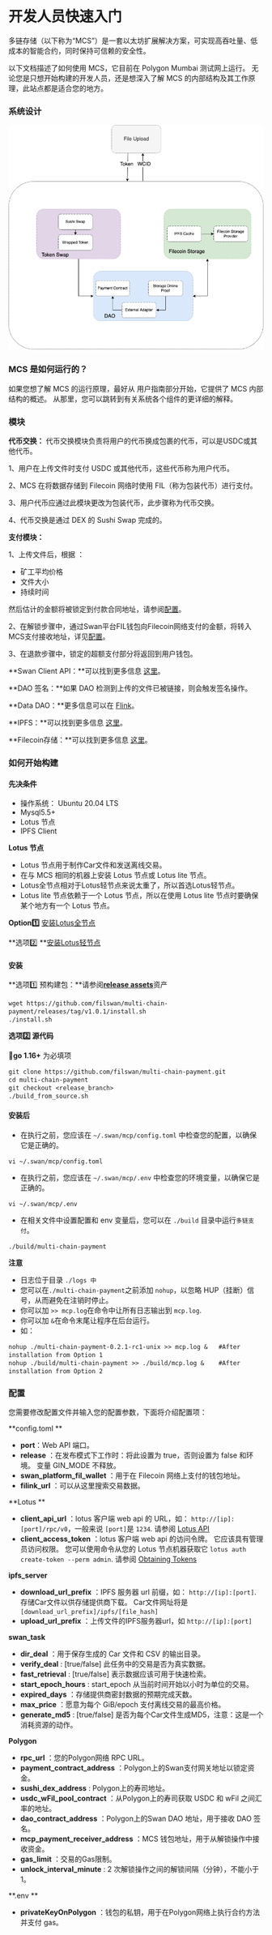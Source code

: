 # 开发人员快速入门

多链存储（以下称为“MCS”）是一套以太坊扩展解决方案，可实现高吞吐量、低成本的智能合约，同时保持可信赖的安全性。

以下文档描述了如何使用 MCS，它目前在 Polygon Mumbai 测试网上运行。 无论您是只想开始构建的开发人员，还是想深入了解 MCS 的内部结构及其工作原理，此站点都是适合您的地方。

### 系统设计 <a href="#xi-tong-she-ji" id="xi-tong-she-ji"></a>

![](<../../.gitbook/assets/MCS 2.0.0.drawio.png>)

### MCS 是如何运行的？ <a href="#mcs-shi-ru-he-yun-hang-de" id="mcs-shi-ru-he-yun-hang-de"></a>

如果您想了解 MCS 的运行原理，最好从 用户指南部分开始，它提供了 MCS 内部结构的概述。 从那里，您可以跳转到有关系统各个组件的更详细的解释。

### 模块 <a href="#mo-kuai" id="mo-kuai"></a>

**代币交换：** 代币交换模块负责将用户的代币换成包裹的代币，可以是USDC或其他代币。

1、用户在上传文件时支付 USDC 或其他代币，这些代币称为用户代币。

2、MCS 在将数据存储到 Filecoin 网络时使用 FIL（称为包装代币）进行支付。

3、用户代币应通过此模块更改为包装代币，此步骤称为代币交换。

4、代币交换是通过 DEX 的 Sushi Swap 完成的。

**支付模块：**

1、上传文件后，根据 ：

* 矿工平均价格
* 文件大小
* 持续时间

然后估计的金额将被锁定到付款合同地址，请参阅[配置](https://github.com/filswan/multi-chain-payment#Configuration)。

2、在解锁步骤中，通过Swan平台FIL钱包向Filecoin网络支付的金额，将转入MCS支付接收地址，详见[配置](https://github.com/filswan/multi-chain-payment#Configuration)。

3、在退款步骤中，锁定的超额支付部分将返回到用户钱包。

\*\*Swan Client API：\*\*可以找到更多信息 [这里](https://github.com/filswan/go-swan-client)。

\*\*DAO 签名：\*\*如果 DAO 检测到上传的文件已被链接，则会触发签名操作。

\*\*Data DAO：\*\*更多信息可以在 [Flink](https://github.com/filswan/flink)。

\*\*IPFS：\*\*可以找到更多信息 [这里](https://docs.ipfs.io/)。

\*\*Filecoin存储：\*\*可以找到更多信息 [这里](https://lotus.filecoin.io/docs/set-up/install/)。

### 如何开始构建 <a href="#ru-he-kai-shi-gou-jian" id="ru-he-kai-shi-gou-jian"></a>

#### 先决条件 <a href="#xian-jue-tiao-jian" id="xian-jue-tiao-jian"></a>

* 操作系统： Ubuntu 20.04 LTS
* Mysql5.5+
* Lotus 节点
* IPFS Client

**Lotus 节点**

* Lotus 节点用于制作Car文件和发送离线交易。
* 在与 MCS 相同的机器上安装 Lotus 节点或 Lotus lite 节点。
* Lotus全节点相对于Lotus轻节点来说太重了，所以首选Lotus轻节点。
* Lotus lite 节点依赖于一个 Lotus 节点，所以在使用 Lotus lite 节点时要确保某个地方有一个 Lotus 节点。

**Option1️⃣** [安装Lotus全节点](https://lotus.filecoin.io/docs/set-up/install/)

\*\*选项2️⃣ \*\*[安装Lotus轻节点](https://lotus.filecoin.io/docs/set-up/lotus-lite/#amd-and-intel-based-computers)

#### 安装 <a href="#an-zhuang" id="an-zhuang"></a>

\*\*选项1️⃣ 预构建包：\*\*请参阅[**release assets**](https://github.com/filswan/multi-chain-payment/releases)资产

```shell
wget https://github.com/filswan/multi-chain-payment/releases/tag/v1.0.1/install.sh
./install.sh
```

**选项2️⃣ 源代码**

🔔**go 1.16+** 为必填项

```shell
git clone https://github.com/filswan/multi-chain-payment.git
cd multi-chain-payment
git checkout <release_branch>
./build_from_source.sh
```

#### 安装后 <a href="#an-zhuang-hou" id="an-zhuang-hou"></a>

* 在执行之前，您应该在 `~/.swan/mcp/config.toml` 中检查您的配置，以确保它是正确的。

```shell
vi ~/.swan/mcp/config.toml
```

* 在执行之前，您应该在 `~/.swan/mcp/.env` 中检查您的环境变量，以确保它是正确的。

```shell
vi ~/.swan/mcp/.env
```

* 在相关文件中设置配置和 env 变量后，您可以在 `./build` 目录中运行`多链支付`。

```shell
./build/multi-chain-payment
```

**注意**

* 日志位于目录 `./logs 中`
* 您可以在`./multi-chain-payment`之前添加 `nohup`，以忽略 HUP（挂断）信号，从而避免在注销时停止。
* 你可以加 `>> mcp.log`在命令中让所有日志输出到 `mcp.log`.
* 你可以加 `&`在命令末尾让程序在后台运行。
* 如：

```shell
nohup ./multi-chain-payment-0.2.1-rc1-unix >> mcp.log &   #After installation from Option 1
nohup ./build/multi-chain-payment >> ./build/mcp.log &    #After installation from Option 2
```

### 配置 <a href="#pei-zhi" id="pei-zhi"></a>

您需要修改配置文件并输入您的配置参数，下面将介绍配置项：

\*\*config.toml \*\*

* **port**：Web API 端口。
* **release** ：在发布模式下工作时：将此设置为 true，否则设置为 false 和环境。 变量 GIN\_MODE 不释放。
* **swan\_platform\_fil\_wallet** ：用于在 Filecoin 网络上支付的钱包地址。
* **filink\_url** ：可以从这里搜索交易数据。

\*\*Lotus \*\*

* **client\_api\_url** ：lotus 客户端 web api 的 URL，如： `http://[ip]:[port]/rpc/v0`，一般来说 `[port]`是 `1234`. 请参阅 [Lotus API](https://docs.filecoin.io/reference/lotus-api/#features)
* **client\_access\_token** ：lotus 客户端 web api 的访问令牌。 它应该具有管理员访问权限。 您可以使用命令从您的 Lotus 节点机器获取它 `lotus auth create-token --perm admin`. 请参阅 [Obtaining Tokens](https://docs.filecoin.io/build/lotus/api-tokens/#obtaining-tokens)

**ipfs\_server**

* **download\_url\_prefix** ：IPFS 服务器 url 前缀，如： `http://[ip]:[port]`. 存储Car文件以供存储提供商下载。 Car文件网址将是 `[download_url_prefix]/ipfs/[file_hash]`
* **upload\_url\_prefix** ：上传文件的IPFS服务器url，如 `http://[ip]:[port]`

**swan\_task**

* **dir\_deal** ：用于保存生成的 Car 文件和 CSV 的输出目录。
* **verify\_deal** : \[true/false] 此任务中的交易是否为真实数据。
* **fast\_retrieval** : \[true/false] 表示数据应该可用于快速检索。
* **start\_epoch\_hours** : start\_epoch 从当前时间开始以小时为单位的交易。
* **expired\_days** ：存储提供商密封数据的预期完成天数。
* **max\_price** ：愿意为每个 GiB/epoch 支付离线交易的最高价格。
* **generate\_md5** : \[true/false] 是否为每个Car文件生成MD5，注意：这是一个消耗资源的动作。

**Polygon**

* **rpc\_url** ：您的Polygon网络 RPC URL。
* **payment\_contract\_address** ：Polygon上的Swan支付网关地址以锁定资金。
* **sushi\_dex\_address** : Polygon上的寿司地址。
* **usdc\_wFil\_pool\_contract** ：从Polygon上的寿司获取 USDC 和 wFil 之间汇率的地址。
* **dao\_contract\_address** ：Polygon上的Swan DAO 地址，用于接收 DAO 签名。
* **mcp\_payment\_receiver\_address** ：MCS 钱包地址，用于从解锁操作中接收资金。
* **gas\_limit** ：交易的Gas限制。
* **unlock\_interval\_minute** : 2 次解锁操作之间的解锁间隔（分钟），不能小于 1。

\*\*.env \*\*

* **privateKeyOnPolygon** ：钱包的私钥，用于在Polygon网络上执行合约方法并支付 gas。



### &#x20;<a href="#setup-local-geth-and-rollup-blockchain" id="setup-local-geth-and-rollup-blockchain"></a>

### &#x20;<a href="#hello-arbitrum" id="hello-arbitrum"></a>
